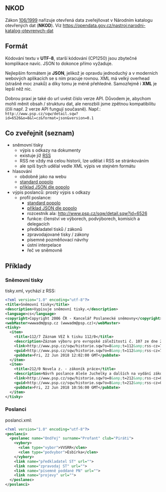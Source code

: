 
## NKOD

Zákon [106/1999](https://www.zakonyprolidi.cz/cs/1999-106) nařizuje otevřená data zveřejňovat v Národním katalogu otevřených dat (**NKOD**). Viz https://opendata.gov.cz/nastroj:narodni-katalog-otevrenych-dat

## Formát

Kódování textu v **UTF-8**, starší kódování (CP1250) jsou zbytečné komplikace navíc. JSON to dokonce přímo vyžaduje.

Nejlepším formátem je **JSON**, jelikož je opravdu jednoduchý a v moderních webových aplikacích se s ním pracuje rovnou. XML má velký overhead (strašně moc znaků) a díky tomu je méně přehledné. Samozřejmě i **XML** je lepší něž nic.

Dobrou praxí je také do url uvést číslo verze API. Důvodem je, abychom mohli měnit obsah / strukturu dat, ale nerozbili jsme zpětnou kompatibilitu (čili např. 2 verze API fungují současně). Např.: `http://www.psp.cz/sqw/detail.sqw?id=6526&o=8&l=cz&format=json&version=0.1`

## Co zveřejnit (seznam)

- sněmovní tisky
  - výpis s odkazy na dokumenty
  - existuje již [RSS](http://www.psp.cz/rss/tisky.rss)
  - RSS ne vždy má celou historii, lze udělat i RSS se stránkováním
  - ale spíš bych udělal vedle XML výpis ve stejném formátu
- hlasování
  - obdobně jako na webu
  - [standard popolo](http://www.popoloproject.com/specs/motion.html)
  - [příklad JSON dle popolo](./motion_example.json)
- výpis poslanců: prostý výpis s odkazy
  - profil poslance:
    - [standard popolo](http://www.popoloproject.com/specs/person.html)
    - [příklad JSON dle popolo](./person_example.json)
    - rozcestník ala: http://www.psp.cz/sqw/detail.sqw?id=6526
    - funkce: členství ve výborech, podvýborech, komisích a delegacích
    - předkladatel tisků / zákonů
    - zpravodajované tisky / zákony
    - písemné pozměňovací návrhy
    - ústní interpelace
    - řeč ve sněmovně

## Příklady

### Sněmovní tisky

tisky.xml, vychází z RSS:

```XML
<?xml version="1.0" encoding="utf-8"?>
<title>Sněmovní tisky</title>
<description>Vypisuje sněmovní tisky.</description>
<language>cs</language>
<copyright>Copyright 2006 ČR - Kancelář Poslanecké sněmovny</copyright>
<webMaster>wwwadm@psp.cz (wwwadm@psp.cz)</webMaster>
<tisky>
  <item>
    <title>112/7 Záznam VEZ k tisku 112/0</title>
    <description>Záznam výboru pro evropské záležitosti č. 107 ze dne 20. června 2018 k návrhu poslanců Vojtěcha Filipa, Pavla Kováčika, Miloslavy Vostré, Stanislava Grospiče a Květy Matušovské na vydání zákona o zrušení zákona č. 99/2000 Sb., o zákazu dodávek pro jadernou elektrárnu Búšehr</description>
    <link>http://www.psp.cz/sqw/historie.sqw?o=8&amp;t=112&amp;rss-cz=7</link>
    <guid>http://www.psp.cz/sqw/historie.sqw?o=8&amp;t=112&amp;rss-cz=7</guid>
    <pubDate>Fri, 22 Jun 2018 12:02:00 GMT</pubDate>
  </item>
  <item>
    <title>212/0 Novela z. - zákoník práce</title>
    <description>Návrh poslance Aleše Juchelky a dalších na vydání zákona, kterým se mění zákon č. 262/2006 Sb., zákoník práce, ve znění pozdějších předpisů, a další související zákony</description>
    <link>http://www.psp.cz/sqw/historie.sqw?o=8&amp;t=212&amp;rss-cz=0</link>
    <guid>http://www.psp.cz/sqw/historie.sqw?o=8&amp;t=212&amp;rss-cz=0</guid>
    <pubDate>Fri, 22 Jun 2018 10:56:00 GMT</pubDate>
  </item>
</tisky>
```

### Poslanci

poslanci.xml:

```XML
<?xml version="1.0" encoding="utf-8"?>
<poslanci>
  <poslanec name="Ondřej" surname="Profant" club="Piráti">
    <vybory>
      <clen type="vybor">VVSRR</clen>
      <clen type="podvybor">Esbírka</clen>
    </vybory>
    <link name="předkladatel ST" url="">
    <link name="zpravodaj ST" url="">
    <link name="písemně poddané PN" url="">
    <link name="projevy" url="">
  </poslanec>
</poslanci>
```
